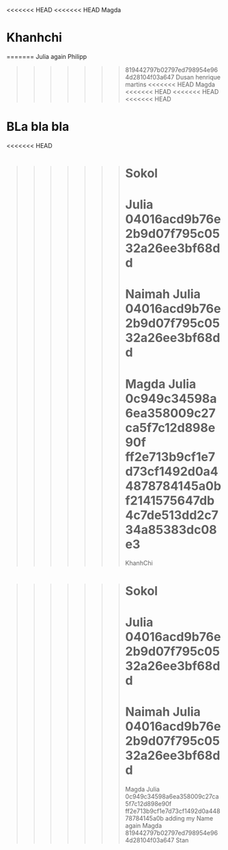 <<<<<<< HEAD
<<<<<<< HEAD
Magda

# Khanhchi

=======
Julia again
Philipp

> > > > > > > 819442797b02797ed798954e964d28104f03a647
> > > > > > > Dusan
> > > > > > > henrique martins
> > > > > > > <<<<<<< HEAD
> > > > > > > Magda
> > > > > > > <<<<<<< HEAD
> > > > > > > <<<<<<< HEAD
> > > > > > > <<<<<<< HEAD

# BLa bla bla

<<<<<<< HEAD

> > > > > > > # Sokol
> > > > > > >
> > > > > > > Julia
> > > > > > > 04016acd9b76e2b9d07f795c0532a26ee3bf68dd
> > > > > > > =======
> > > > > > > Naimah
> > > > > > > Julia
> > > > > > > 04016acd9b76e2b9d07f795c0532a26ee3bf68dd
> > > > > > > =======
> > > > > > > Magda
> > > > > > > Julia
> > > > > > > 0c949c34598a6ea358009c27ca5f7c12d898e90f
> > > > > > > ff2e713b9cf1e7d73cf1492d0a44878784145a0b
> > > > > > > f2141575647db4c7de513dd2c734a85383dc08e3
> > > > > > > =======
> > > > > > > KhanhChi

> > > > > > > # Sokol
> > > > > > >
> > > > > > > Julia
> > > > > > > 04016acd9b76e2b9d07f795c0532a26ee3bf68dd
> > > > > > > =======
> > > > > > > Naimah
> > > > > > > Julia
> > > > > > > 04016acd9b76e2b9d07f795c0532a26ee3bf68dd
> > > > > > > =======
> > > > > > > Magda
> > > > > > > Julia
> > > > > > > 0c949c34598a6ea358009c27ca5f7c12d898e90f
> > > > > > > ff2e713b9cf1e7d73cf1492d0a44878784145a0b
> > > > > > > adding my Name again Magda
> > > > > > > 819442797b02797ed798954e964d28104f03a647
Stan
